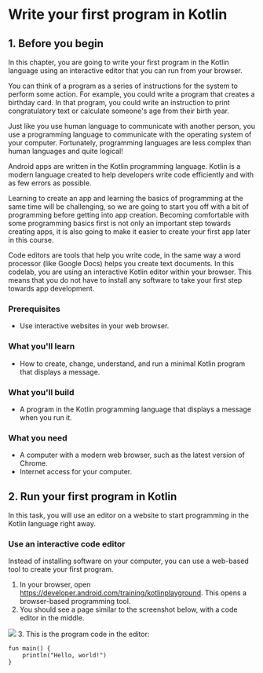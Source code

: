 # Write your first program in Kotlin

## 1. Before you begin

In this chapter, you are going to write your first program in the Kotlin language using an interactive editor that you can run from your browser.

You can think of a program as a series of instructions for the system to perform some action. For example, you could write a program that creates a birthday card. In that program, you could write an instruction to print congratulatory text or calculate someone's age from their birth year.

Just like you use human language to communicate with another person, you use a programming language to communicate with the operating system of your computer. Fortunately, programming languages are less complex than human languages and quite logical!

Android apps are written in the Kotlin programming language. Kotlin is a modern language created to help developers write code efficiently and with as few errors as possible.

Learning to create an app and learning the basics of programming at the same time will be challenging, so we are going to start you off with a bit of programming before getting into app creation. Becoming comfortable with some programming basics first is not only an important step towards creating apps, it is also going to make it easier to create your first app later in this course.

Code editors are tools that help you write code, in the same way a word processor (like Google Docs) helps you create text documents. In this codelab, you are using an interactive Kotlin editor within your browser. This means that you do not have to install any software to take your first step towards app development.

### Prerequisites
* Use interactive websites in your web browser.
### What you'll learn
* How to create, change, understand, and run a minimal Kotlin program that displays a message.
### What you'll build
* A program in the Kotlin programming language that displays a message when you run it.
### What you need
* A computer with a modern web browser, such as the latest version of Chrome.
* Internet access for your computer.

## 2. Run your first program in Kotlin
In this task, you will use an editor on a website to start programming in the Kotlin language right away.

### Use an interactive code editor
Instead of installing software on your computer, you can use a web-based tool to create your first program.

1. In your browser, open https://developer.android.com/training/kotlinplayground. This opens a browser-based programming tool.
2. You should see a page similar to the screenshot below, with a code editor in the middle. 
<img src="https://developer.android.com/static/codelabs/basic-android-kotlin-training-first-kotlin-program/img/86a7d44a5f1cde95_856.png"/>
3. This is the program code in the editor:

```
fun main() {
    println("Hello, world!")
}
```
